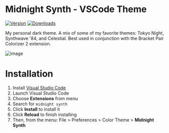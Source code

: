 # Midnight Synth - VSCode Theme
[![Version](https://vsmarketplacebadge.apphb.com/version-short/ekelley.midnight-synth.svg)](https://github.com/emkelley/midnight-synth)
[![Downloads](https://vsmarketplacebadge.apphb.com/downloads/ekelley.midnight-synth.svg)](https://marketplace.visualstudio.com/items?itemName=ekelley.midnight-synth&ssr=false#overview)

My personal dark theme. A mix of some of my favorite themes: Tokyo Night, Synthwave '84, and Celestial. Best used in conjunction with the Bracket Pair Colorizer 2 extension.



![image](https://user-images.githubusercontent.com/11874169/161438907-3c91c856-6ea0-47fe-a1e2-5daf90431973.png)


# Installation

1.  Install [Visual Studio Code](https://code.visualstudio.com/)
2.  Launch Visual Studio Code
3.  Choose **Extensions** from menu
4.  Search for `midnight synth`
5.  Click **Install** to install it
6.  Click **Reload** to finish installing
7.  Then, from the menu: File > Preferences > Color Theme > **Midnight Synth**
